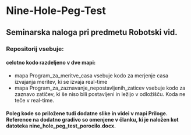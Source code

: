 # Nine-Hole-Peg-Test
## Seminarska naloga pri predmetu Robotski vid.  
### Repositorij vsebuje:  
#### celotno kodo razdeljeno v dve mapi:
- mapa Program_za_meritve_casa vsebuje kodo za merjenje casa izvajanja meritev, ki se izvaja real-time
- mapa Program_za_zaznavanje_nepostavljenih_zaticev vsebuje kodo za zaznavo zatičev, ki še niso bili postavljeni in ležijo v odložišču. Koda ne teče v real-time.  
#### Poleg kode so priložene tudi dodatne slike in videi v mapi Priloge. Reference na dodatno gradivo so omenjene v članku, ki je naložen kot datoteka nine_hole_peg_test_porocilo.docx.
 
